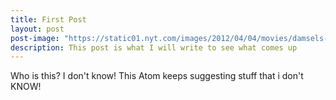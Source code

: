 ```yaml
---
title: First Post
layout: post
post-image: "https://static01.nyt.com/images/2012/04/04/movies/damsels-span/damsels-span-articleLarge.jpg?quality=75&auto=webp&disable=upscale"
description: This post is what I will write to see what comes up
---
```


Who is this? I don't know! This Atom keeps suggesting stuff that i don't KNOW!
